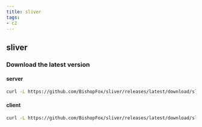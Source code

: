 ```yaml
---
title: sliver
tags:
- c2
---
```

## sliver

### Download the latest version

#### server
```sh
curl -L https://github.com/BishopFox/sliver/releases/latest/download/sliver-server_linux -s --output sliver
```
####  client
```sh
curl -L https://github.com/BishopFox/sliver/releases/latest/download/sliver-client_linux -s --output sliver
```
